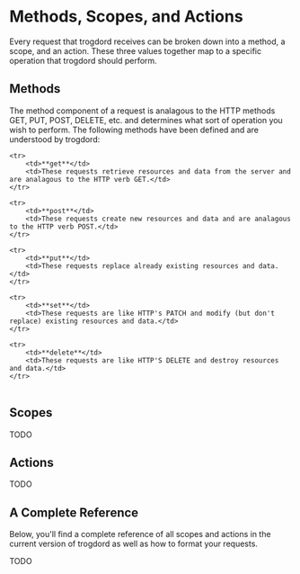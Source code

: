 # Methods, Scopes, and Actions

Every request that trogdord receives can be broken down into a method, a scope, and an action. These three values together map to a specific operation that trogdord should perform.

## Methods

The method component of a request is analagous to the HTTP methods GET, PUT, POST, DELETE, etc. and determines what sort of operation you wish to perform. The following methods have been defined and are understood by trogdord:

<table>

	<tr>
		<td>**get**</td>
		<td>These requests retrieve resources and data from the server and are analagous to the HTTP verb GET.</td>
	</tr>

	<tr>
		<td>**post**</td>
		<td>These requests create new resources and data and are analagous to the HTTP verb POST.</td>
	</tr>

	<tr>
		<td>**put**</td>
		<td>These requests replace already existing resources and data.</td>
	</tr>

	<tr>
		<td>**set**</td>
		<td>These requests are like HTTP's PATCH and modify (but don't replace) existing resources and data.</td>
	</tr>

	<tr>
		<td>**delete**</td>
		<td>These requests are like HTTP'S DELETE and destroy resources and data.</td>
	</tr>

</table>

## Scopes

TODO

## Actions

TODO

## A Complete Reference

Below, you'll find a complete reference of all scopes and actions in the current version of trogdord as well as how to format your requests.

TODO